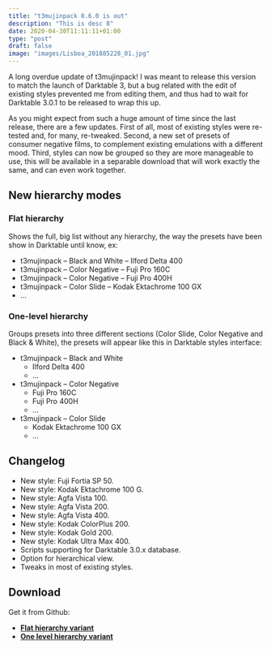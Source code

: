 ```yaml
---
title: "t3mujinpack 0.6.0 is out"
description: "This is desc 8"
date: 2020-04-30T11:11:11+01:00
type: "post"
draft: false
image: "images/Lisboa_201885228_01.jpg"
---
```


A long overdue update of t3mujinpack! I was meant to release this version to match the launch of Darktable 3, but a bug related with the edit of existing styles prevented me from editing them, and thus had to wait for Darktable 3.0.1 to be released to wrap this up.

As you might expect from such a huge amount of time since the last release, there are a few updates. First of all, most of existing styles were re-tested and, for many, re-tweaked. Second, a new set of presets of consumer negative films, to complement existing emulations with a different mood. Third, styles can now be grouped so they are more manageable to use, this will be available in a separable download that will work exactly the same, and can even work together.

## New hierarchy modes

### Flat hierarchy

Shows the full, big list without any hierarchy, the way the presets have been show in Darktable until know, ex:

- t3mujinpack – Black and White – Ilford Delta 400
- t3mujinpack – Color Negative – Fuji Pro 160C
- t3mujinpack – Color Negative – Fuji Pro 400H
- t3mujinpack – Color Slide – Kodak Ektachrome 100 GX
- …

### One-level hierarchy

Groups presets into three different sections (Color Slide, Color Negative and Black & White), the presets will appear like this in Darktable styles interface:

- t3mujinpack – Black and White
    - Ilford Delta 400
    - …
- t3mujinpack – Color Negative
    - Fuji Pro 160C
    - Fuji Pro 400H
    - …
- t3mujinpack – Color Slide
    - Kodak Ektachrome 100 GX
    - …

## Changelog
- New style: Fuji Fortia SP 50.
- New style: Kodak Ektachrome 100 G.
- New style: Agfa Vista 100.
- New style: Agfa Vista 200.
- New style: Agfa Vista 400.
- New style: Kodak ColorPlus 200.
- New style: Kodak Gold 200.
- New style: Kodak Ultra Max 400.
- Scripts supporting for Darktable 3.0.x database.
- Option for hierarchical view.
- Tweaks in most of existing styles.

## Download
Get it from Github:
- **[Flat hierarchy variant](https://github.com/t3mujin/t3mujinpack/releases/download/v0.6.0/t3mujinpack_0.6.0_flat.zip)**
- **[One level hierarchy variant](https://github.com/t3mujin/t3mujinpack/releases/download/v0.6.0/t3mujinpack_0.6.0_one-level.zip)**